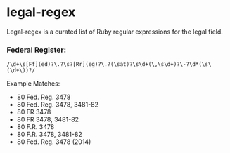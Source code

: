 # legal-regex

Legal-regex is a curated list of Ruby regular expressions for the legal field.

### Federal Register:
`/\d+\s[Ff](ed)?\.?\s?[Rr](eg)?\.?(\sat)?\s\d+(\,\s\d+)?\-?\d*(\s\(\d+\))?/`

Example Matches:
* 80 Fed. Reg. 3478
* 80 Fed. Reg. 3478, 3481-82
* 80 FR 3478
* 80 FR 3478, 3481-82
* 80 F.R. 3478
* 80 F.R. 3478, 3481-82
* 80 Fed. Reg. 3478 (2014)
